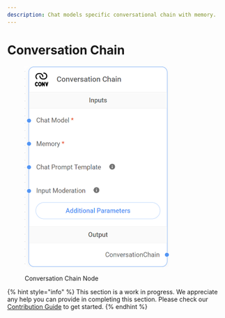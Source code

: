 ```yaml
---
description: Chat models specific conversational chain with memory.
---
```


# Conversation Chain

<figure><img src="../../../.gitbook/assets/image--30-.png" alt="" width="332"><figcaption><p>Conversation Chain Node</p></figcaption></figure>

{% hint style="info" %}
This section is a work in progress. We appreciate any help you can provide in completing this section. Please check our [Contribution Guide](../../../contributing/) to get started.
{% endhint %}
